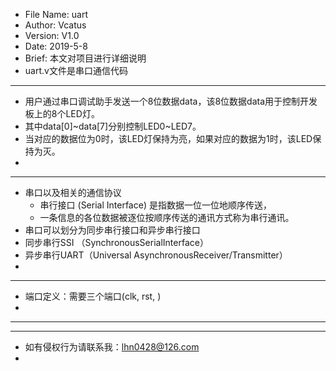   * File Name: uart
  * Author: Vcatus
  * Version: V1.0
  * Date: 2019-5-8
  * Brief: 本文对项目进行详细说明
  * uart.v文件是串口通信代码
  
  ******************************************************************************************************
  * 用户通过串口调试助手发送一个8位数据data，该8位数据data用于控制开发板上的8个LED灯。
  * 其中data[0]~data[7]分别控制LED0~LED7。
  * 当对应的数据位为0时，该LED灯保持为亮，如果对应的数据为1时，该LED保持为灭。
  * 
  ******************************************************************************************************
  * 串口以及相关的通信协议
      * 串行接口 (Serial Interface) 是指数据一位一位地顺序传送，
      * 一条信息的各位数据被逐位按顺序传送的通讯方式称为串行通讯。
   * 串口可以划分为同步串行接口和异步串行接口
   * 同步串行SSI （SynchronousSerialInterface）
   * 异步串行UART（Universal AsynchronousReceiver/Transmitter）
   * 
  ******************************************************************************************************
  * 端口定义：需要三个端口(clk, rst, )
  *
  ******************************************************************************************************
 
  
  ******************************************************************************************************
  * 如有侵权行为请联系我：lhn0428@126.com
  *

